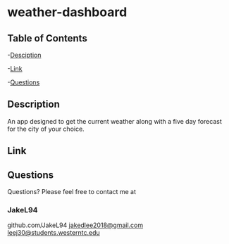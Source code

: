 # weather-dashboard

## Table of Contents

-[Desciption](#Desciption)

-[Link](#Link)

-[Questions](#Questions)

## Description
An app designed to get the current weather along with a five day forecast for the city of your choice.

## Link


## Questions
Questions? Please feel free to contact me at
### JakeL94
github.com/JakeL94
jakedlee2018@gmail.com
leej30@students.westerntc.edu
